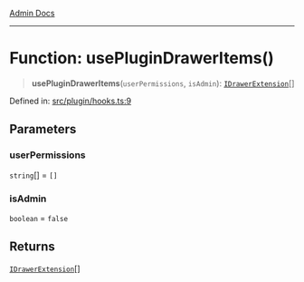 [Admin Docs](/)

***

# Function: usePluginDrawerItems()

> **usePluginDrawerItems**(`userPermissions`, `isAdmin`): [`IDrawerExtension`](../../types/interfaces/IDrawerExtension.md)[]

Defined in: [src/plugin/hooks.ts:9](https://github.com/PalisadoesFoundation/talawa-admin/blob/main/src/plugin/hooks.ts#L9)

## Parameters

### userPermissions

`string`[] = `[]`

### isAdmin

`boolean` = `false`

## Returns

[`IDrawerExtension`](../../types/interfaces/IDrawerExtension.md)[]
